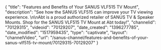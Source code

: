 {
    "title": "Features and Benefits of Your SANUS VLF515 TV Mount",
    "description": "See how the SANUS VLF515 can improve your TV viewing experience. \n\nAbt is a proud authorized retailer of SANUS TV & Speaker Mounts. Shop for the SANUS VLF515 TV Mount at Abt today!",
    "channelid": "70129315",
    "videoid": "70129207",
    "date_created": "1396277785",
    "date_modified": "1517959435",
    "type": "captivate",
    "layout": "channelVideo",
    "url": "\/sanus-channel\/features-and-benefits-of-your-sanus-vlf515-tv-mount\/70129315-70129207"
}